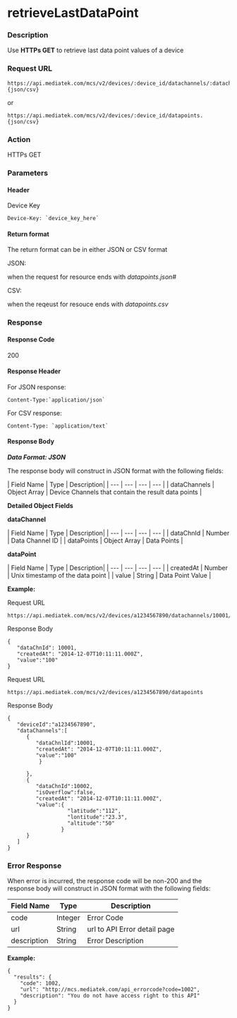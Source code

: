 # retrieveLastDataPoint

### Description

Use **HTTPs GET** to retrieve last data point values of a device


### Request URL

```
https://api.mediatek.com/mcs/v2/devices/:device_id/datachannels/:datachannel_id/lastdatapoints.{json/csv}

```

or

```
https://api.mediatek.com/mcs/v2/devices/:device_id/datapoints.{json/csv}
```

### Action
HTTPs GET

### Parameters

#### Header

Device Key
```
Device-Key: `device_key_here`
```

#### Return format
The return format can be in either JSON or CSV format

JSON:

when the request for resource ends with *datapoints.json*#


CSV:

when the reqeust for resouce ends with *datapoints.csv*


### Response

#### Response Code
200

#### Response Header
For JSON response:
```
Content-Type:`application/json`
```
For CSV response:
```
Content-Type: `application/text`
```

#### Response Body

***Data Format: JSON***

The response body will construct in JSON format with the following fields:

| Field Name | Type | Description|
| --- | --- | --- | --- |
| dataChannels | Object Array | Device Channels that contain the result data points |

**Detailed Object Fields**

**dataChannel**

| Field Name | Type | Description|
| --- | --- | --- | --- |
| dataChnId | Number | Data Channel ID |
| dataPoints | Object Array | Data Points |

**dataPoint**

| Field Name | Type | Description|
| --- | --- | --- | --- |
| createdAt | Number | Unix timestamp of the data point |
| value | String | Data Point Value |

**Example:**

Request URL
```
https://api.mediatek.com/mcs/v2/devices/a1234567890/datachannels/10001/lastdatapoints.json

```

Response Body

```
{
   "dataChnId": 10001,
   "createdAt": "2014-12-07T10:11:11.000Z",
   "value":"100"
}
```


Request URL

```
https://api.mediatek.com/mcs/v2/devices/a1234567890/datapoints
```

Response Body

```
{
   "deviceId":"a1234567890",
   "dataChannels":[
      {
         "dataChnlId":10001,
         "createdAt": "2014-12-07T10:11:11.000Z",
         "value":"100"
          }

      },
      {
         "dataChnId":10002,
         "isOverflow":false,
         "createdAt": "2014-12-07T10:11:11.000Z",
         "value":{
                   "latitude":"112",
                   "lontitude":"23.3",
                   "altitude":"50"
                 }
      }
   ]
}
```
### Error Response

When error is incurred, the response code will be non-200 and the response body will construct in JSON format with the following fields:

| Field Name | Type |Description|
| --- | --- | --- |
| code | Integer | Error Code |
| url | String | url to API Error detail page |
| description | String | Error Description |

**Example:**

```
{
  "results": {
    "code": 1002,
    "url": "http://mcs.mediatek.com/api_errorcode?code=1002",
    "description": "You do not have access right to this API"
  }
}
```

